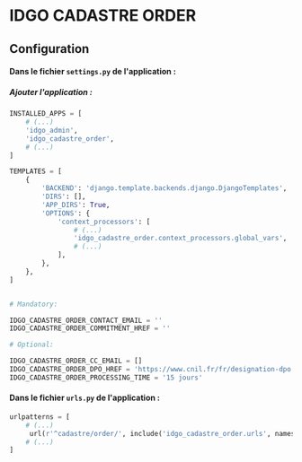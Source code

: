 # IDGO CADASTRE ORDER

## Configuration

#### Dans le fichier `settings.py` de l'application :

##### Ajouter l'application :

```python
INSTALLED_APPS = [
    # (...)
    'idgo_admin',
    'idgo_cadastre_order',
    # (...)
]

TEMPLATES = [
    {
        'BACKEND': 'django.template.backends.django.DjangoTemplates',
        'DIRS': [],
        'APP_DIRS': True,
        'OPTIONS': {
            'context_processors': [
                # (...)
                'idgo_cadastre_order.context_processors.global_vars',
                # (...)
            ],
        },
    },
]


# Mandatory:

IDGO_CADASTRE_ORDER_CONTACT_EMAIL = ''
IDGO_CADASTRE_ORDER_COMMITMENT_HREF = ''

# Optional:

IDGO_CADASTRE_ORDER_CC_EMAIL = []
IDGO_CADASTRE_ORDER_DPO_HREF = 'https://www.cnil.fr/fr/designation-dpo'
IDGO_CADASTRE_ORDER_PROCESSING_TIME = '15 jours'

```


#### Dans le fichier `urls.py` de l'application :

```python
urlpatterns = [
    # (...)
     url(r'^cadastre/order/', include('idgo_cadastre_order.urls', namespace='idgo_cadastre_order')),
    # (...)
]
```
